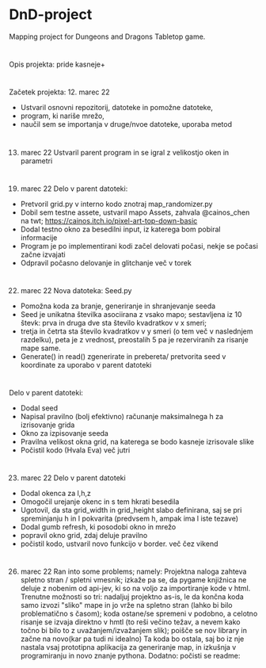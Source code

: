# DnD-project
Mapping project for Dungeons and Dragons Tabletop game.
#
Opis projekta: pride kasneje+
#
Začetek projekta: 12. marec 22
- Ustvaril osnovni repozitorij, datoteke in pomožne datoteke,
- program, ki nariše mrežo,
- naučil sem se importanja v druge/nvoe datoteke, uporaba metod
#
13. marec 22
Ustvaril parent program in se igral z velikostjo oken in parametri
#
19. marec 22
Delo v parent datoteki:
- Pretvoril grid.py v interno kodo znotraj map_randomizer.py
- Dobil sem testne assete, ustvaril mapo Assets, zahvala @cainos_chen na twt; https://cainos.itch.io/pixel-art-top-down-basic
- Dodal testno okno za besedilni input, iz katerega bom pobiral informacije
- Program je po implementirani kodi začel delovati počasi, nekje se počasi začne izvajati
- Odpravil počasno delovanje in glitchanje
več v torek
#
22. marec 22
Nova datoteka: Seed.py
- Pomožna koda za branje, generiranje in shranjevanje seeda
- Seed je unikatna številka asociirana z vsako mapo; sestavljena iz 10 števk: prva in druga dve sta število kvadratkov v x smeri;
- tretja in četrta sta število kvadratkov v y smeri (o tem več v naslednjem razdelku), peta je z vrednost, preostalih 5 pa je rezerviranih za risanje mape same.
- Generate() in read() zgenerirate in prebereta/ pretvorita seed v koordinate za uporabo v parent datoteki
#
Delo v parent datoteki:
- Dodal seed
- Napisal pravilno (bolj efektivno) računanje maksimalnega h za izrisovanje grida
- Okno za izpisovanje seeda
- Pravilna velikost okna grid, na katerega se bodo kasneje izrisovale slike
- Počistil kodo (Hvala Eva)
več jutri
#
23. marec 22
Delo v parent datoteki
- Dodal okenca za l,h,z
- Omogočil urejanje okenc in s tem hkrati besedila
- Ugotovil, da sta grid_width in grid_height slabo definirana, saj se pri spreminjanju h in l pokvarita (predvsem h, ampak ima l iste tezave)
- Dodal gumb refresh, ki posodobi okno in mrežo
- popravil okno grid, zdaj deluje pravilno
- počistil kodo, ustvaril novo funkcijo v border.
več čez vikend
#
26. marec 22
Ran into some problems; namely:
Projektna naloga zahteva spletno stran / spletni vmesnik; izkaže pa se, da pygame knjižnica ne deluje z nobenim od api-jev, ki so na voljo za importiranje
kode v html.
Trenutne možnosti so tri: nadaljuj projektno as-is, le da končna koda samo izvozi "sliko" mape in jo vrže na spletno stran (lahko bi bilo problematično s časom);
koda ostane/se spremeni v podobno, a celotno risanje se izvaja direktno v hmtl (to reši večino težav, a nevem kako točno bi bilo to z uvažanjem/izvažanjem slik);
poišče se nov library in začne na novo(kar pa tudi ni idealno)
Ta koda bo ostala, saj bo iz nje nastala vsaj prototipna aplikacija za generiranje map, in izkušnja v programiranju in novo znanje pythona.
Dodatno: počisti se readme:
